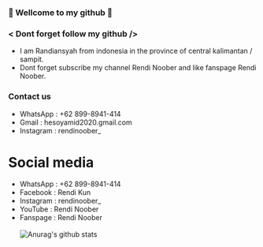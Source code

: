 ### 🔰 Wellcome to my github 🔰<br>
### < Dont forget follow my github /> <br>
- I am Randiansyah from indonesia in the province of central kalimantan / sampit. <br>
- Dont forget subscribe my channel Rendi Noober and like fanspage Rendi Noober. <br>
### Contact us <br>
- WhatsApp : +62 899-8941-414 <br>
- Gmail : hesoyamid2020.gmail.com <br>
- Instagram : rendinoober_
# Social media <br>
- WhatsApp : +62 899-8941-414 <br>
- Facebook : Rendi Kun <br>
- Instagram : rendinoober_ <br>
- YouTube : Rendi Noober <br>
- Fanspage : Rendi Noober <br><br>
![Anurag's github stats](https://github-readme-stats.vercel.app/api?username=Rendi-ID&show_icons=true&theme=radical)
